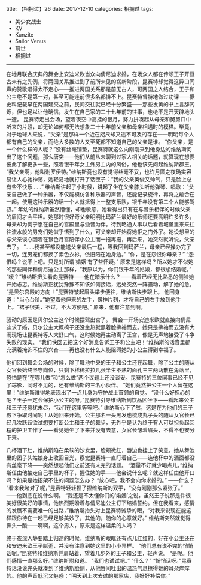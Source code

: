 title: 【相拥过】26
date: 2017-12-10
categories: 相拥过
tags:
- 美少女战士
- KV
- Kunzite
- Sailor Venus
- 前世
- 相拥过
---

在地月联合庆典的舞会上安迪米欧当众向倩尼迪求婚，在场众人都在传颂王子开亘古未有之先例，将两国关系推进到了前所未见的崭新阶段，昆赛特却觉得这异口同声的赞歌唱得太不走心<!--more-->——推进两国关系那是前无古人，可两国之人结合，王子和公主绝不是第一对，甚至可能连前很多名都排不上。昆赛特曾特地做过功课——据史料记载早在两国建交之前，民间交往就已经十分繁盛——那些发黄的书上言辞闪烁，但也足以让他确信，发生在自己家的二十七年前的往事，也绝不是开天辟地头一遭。
昆赛特走出会场，望着夜空中高挂的银月，努力拼凑起从母亲和舅舅口中听来的片段，却无论如何都无法想象二十七年前父亲和母亲相遇时的模样。毕竟，对于地球人来说，“父亲”是那样一个近在咫尺却又遥不可及的存在——明明每个人都有自己的父亲，而绝大多数的人又至死都不知道自己的父亲是谁。
“你父亲，是一个什么样的人呢？”没有丝毫铺垫，昆赛特就这么向刚刚来到他身边的维纳斯问出了这个问题，那么唐突——他们从前从未聊到过家人相关的话题，就算现在想要彼此了解更多一些，照着银千年女主外男主内的风俗，他也该先问起维纳斯郡王。
“我父亲啊，他叫谢罗伊特。”维纳斯竟也没有觉得丝毫不妥，也许月圆之夜确实容易让人心驰神荡，她轻易地就打开了话匣子：“我的父亲英俊又帅气，只是脸上总有些不快乐……”
维纳斯讲起了小时候，讲起了坐在父亲膝头听他弹琴、唱歌：“父亲自己做了一种乐器，不仅能模仿各种乐器的声音，还能记录旋律，再将之融合在一起。使用这种乐器的话一个人就抵得上一整支乐队，银千年没有第二个人能够驾驭。”
年幼的维纳斯虽然懵懂，却也敏感，她看得出只有在与音乐相伴的时候父亲的眉间才会平坦。她那时很好奇父亲明明比玛萨兰最好的乐师还要高明许多许多，母亲却为何宁愿在自己的宫殿里与浊音为伴。待到略通人事以后看着城堡里来来往往流水般的男宠们她似乎悟到了什么，可父亲却开始将她拒之门外了。她设想里的与父亲谈心因着在银色月宫陪伴小公主而一拖再拖，再后来，她突然就听说，父亲去了。
“……我甚至都没能送父亲最后一程，等我回到玛萨兰，母亲已经操办完了一切，连男宠们都换了素色衣衫，依旧陪在她身边。”
“你，是在怨恨你母亲？”
“怨恨吗？说不上吧。只是对所谓‘婚姻’有了些怀疑。”
原来是这样吗？所以她才不似她的那些同伴和倩尼迪公主那样，“我原以为，你们银千年的姑娘，都很想结婚呢。”
“嗳？”维纳斯扭头看向昆赛特——他在暗示什么？——看着已经无比熟悉的侧脸她开始忐忑。维纳斯正犹犹豫豫不知该如何接话，远处突然一阵骚动，解了她的急。
“是贝尔宫殿的方向！”昆赛特皱起眉头举步便往，维纳斯快步跟上。
他回身道：“当心台阶。”她望着他伸来的左手，愣神片刻，才将自己的右手放到他手上。“裙子很美，不过，不大方便吧。”
原来，他有注意到啊。

骚动的原因是贝尔公主这个时候摆驾出宫了。
舞会一开场安迪米欧就直接向倩尼迪求了婚，贝尔公主大概椅子还没坐热就黑着脸拂袖而去。她只是拂袖而去没有大闹现场让昆赛特等人大舒口气，这时候她再主动离了王宫，像是无声地接受了斗争失败的现实。
“我们快回去把这个好消息告诉王子和公主吧！”维纳斯的话音里都充满着掩饰不住的兴奋——再也没有什么人能阻碍她的小公主得到幸福了。

他们回到舞会会场的时候，除了舞池中央的王子和公主还在起舞，除了公主的随从女官长始终坚守岗位，只剩下稀稀拉拉几张半生不熟的面孔三三两两散在角落里，恐怕是在“在哪儿做”和“怎么做”两个议题上还没谈妥。昆赛特的三位同事已经不见了踪影，同时不见的，还有维纳斯的三名小伙伴。
“她们竟然把公主一个人留在这里！”维纳斯难得地表现出了一点儿身为守护战士首领的自觉。
“没什么好担心的吧？王子一定会保护小公主的呀。”昆赛特引导维纳斯到饮品区坐下——看起来公主和王子还意犹未尽，“我们在这里等等吧。”
维纳斯心下了然，这是在为他们的王子殿下争取时间呢！从她回来开始，公主那名一头黑发也梳成丸子头的随从女官长已经几次跃跃欲试想要打断公主和王子的舞步，无外乎是认为终于有人可以担负起回程的护卫工作了——看见她坐了下来并没有去意，女官长皱着眉头，不得不也安分下来。

几杯酒下肚，维纳斯陷在柔软的沙发里，脸颊微红，唇边也挂上了笑意。她从舞池里的团子头姑娘身上收回目光，察觉昆赛特一直盯着自己——连他杯中的酒面都没有丝毫下降——突然想起他们之前还有未完的话题。
“酒量不好就少喝点儿。”维纳斯任由他抽走自己手里的杯子，握住她的手——他会说什么呢？就这样任由他开口吗？如果是她招架不住的问题怎么办？
“放心吧，我不会向你求婚的。”
——什么？
“看来我赌对了呢，”昆赛特轻轻捏了捏维纳斯的双手，“没有刚刚那么紧张了。”
——他到底在说什么啊。
“我还是不太懂你们的‘婚姻’之说，虽然王子说那是件很美好很美好的事情，他热烈期盼着与倩尼迪公主订下结婚誓约。但在我看来，感情的发展不需要唯一的出路，”维纳斯抬头对上昆赛特诚挚的眼，“对我来说现在能这样跟你待在一起已经足够美妙了，其他的，随你的心意就好。”
维纳斯突然就觉得鼻头一酸——啊啊，这个男人，原来是这样温柔的人吗？

终于夜深人静要踏上归途的时候，维纳斯的眼眶还有点儿红红的，好在小公主还在和安迪米欧王子腻歪，并没有注意到她这里的小小异样。
“他们总有说不完的悄悄话呢。”昆赛特和维纳斯并肩站着，望着几步外的王子和公主，轻声说。
“是呢。他们感情一直那么好。”维纳斯附和道。
“我们也试试吧。”
“什么？”
“悄悄话呀。”昆赛特话没说完头就凑到了维纳斯脸侧，从他唇间吐出的温热气息撩得她的耳朵痒痒的。他的声音低沉又魅惑：“明天到上次去过的那家店，我好好补偿你。”